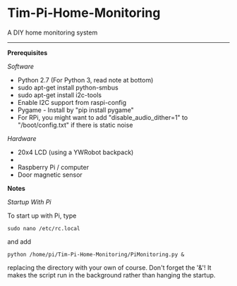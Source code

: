 # Tim-Pi-Home-Monitoring
A DIY home monitoring system


----------


**Prerequisites**

*Software*

 - Python 2.7 (For Python 3, read note at bottom)
 - sudo apt-get install python-smbus
 - sudo apt-get install i2c-tools
 - Enable I2C support from raspi-config
 - Pygame - Install by "pip install pygame"
  - For RPi, you might want to add "disable_audio_dither=1" to "/boot/config.txt" if there is static noise

*Hardware*

 - 20x4 LCD (using a YWRobot backpack)
 - 
 - Raspberry Pi / computer
 - Door magnetic sensor

**Notes**

*Startup With Pi*

To start up with Pi, type 
```
sudo nano /etc/rc.local
```
and add 
```
python /home/pi/Tim-Pi-Home-Monitoring/PiMonitoring.py &
```
replacing the directory with your own of course. Don't forget the '&'! It makes the script run in the background rather than hanging the startup.

